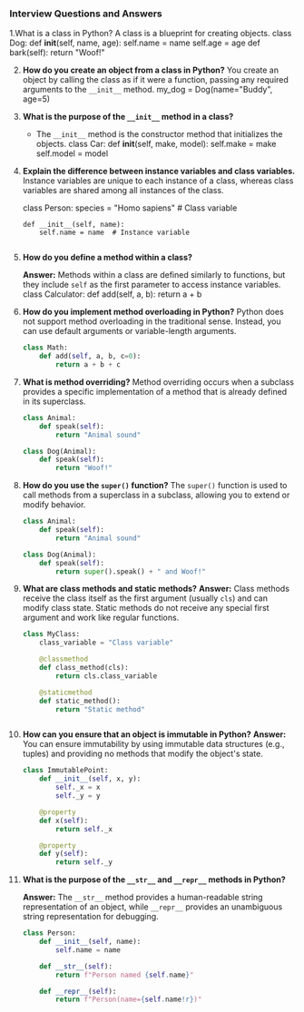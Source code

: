 ### Interview Questions and Answers
1.What is a class in Python?
A class is a blueprint for creating objects.
   class Dog: 
       def __init__(self, name, age):
           self.name = name
           self.age = age
       def bark(self):
           return "Woof!"

2. **How do you create an object from a class in Python?**
  You create an object by calling the class as if it were a function, passing any required   arguments to the `__init__` method.
   my_dog = Dog(name="Buddy", age=5)

3. **What is the purpose of the `__init__` method in a class?**
   * The `__init__` method is the constructor method that initializes the objects.
   class Car:
       def __init__(self, make, model):
           self.make = make
           self.model = model

4. **Explain the difference between instance variables and class variables.**
    Instance variables are unique to each instance of a class, whereas class variables are shared among all instances of the class.

   class Person:
       species = "Homo sapiens"  # Class variable

       def __init__(self, name):
           self.name = name  # Instance variable
   ```

7. **How do you define a method within a class?**

   **Answer:** Methods within a class are defined similarly to functions, but they include `self` as the first parameter to access instance variables.
   class Calculator:
       def add(self, a, b):
           return a + b

11. **How do you implement method overloading in Python?**
     Python does not support method overloading in the traditional sense. Instead, you can use default arguments or variable-length arguments.

    ```python
    class Math:
        def add(self, a, b, c=0):
            return a + b + c
    ```

12. **What is method overriding?**
    Method overriding occurs when a subclass provides a specific implementation of a method that is already defined in its superclass.
    ```python
    class Animal:
        def speak(self):
            return "Animal sound"

    class Dog(Animal):
        def speak(self):
            return "Woof!"
    ```

13. **How do you use the `super()` function?**
    The `super()` function is used to call methods from a superclass in a subclass, allowing you to extend or modify behavior.

    ```python
    class Animal:
        def speak(self):
            return "Animal sound"

    class Dog(Animal):
        def speak(self):
            return super().speak() + " and Woof!"
    ```

14. **What are class methods and static methods?**
    **Answer:** Class methods receive the class itself as the first argument (usually `cls`) and can modify class state. Static methods do not receive any special first argument and work like regular functions.

    ```python
    class MyClass:
        class_variable = "Class variable"

        @classmethod
        def class_method(cls):
            return cls.class_variable

        @staticmethod
        def static_method():
            return "Static method"
    ```

    ```

16. **How can you ensure that an object is immutable in Python?**
    **Answer:** You can ensure immutability by using immutable data structures (e.g., tuples) and providing no methods that modify the object's state.

    ```python
    class ImmutablePoint:
        def __init__(self, x, y):
            self._x = x
            self._y = y

        @property
        def x(self):
            return self._x

        @property
        def y(self):
            return self._y
    ```

18. **What is the purpose of the `__str__` and `__repr__` methods in Python?**

    **Answer:** The `__str__` method provides a human-readable string representation of an object, while `__repr__` provides an unambiguous string representation for debugging.

    ```python
    class Person:
        def __init__(self, name):
            self.name = name

        def __str__(self):
            return f"Person named {self.name}"

        def __repr__(self):
            return f"Person(name={self.name!r})"
    ```


    ```

